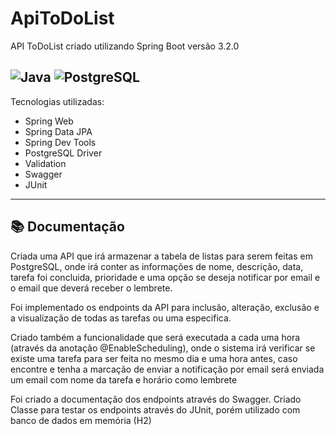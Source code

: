 # ApiToDoList

API ToDoList criado utilizando Spring Boot versão 3.2.0

![Java](https://img.shields.io/badge/java-%23ED8B00.svg?style=for-the-badge&logo=openjdk&logoColor=white)
![PostgreSQL](https://img.shields.io/badge/PostgreSQL-000?style=for-the-badge&logo=postgresql)
-----------------------------------------

Tecnologias utilizadas:
- Spring Web
- Spring Data JPA
- Spring Dev Tools
- PostgreSQL Driver
- Validation
- Swagger
- JUnit

-----------------------------------------

## 📚 Documentação

Criada uma API que irá armazenar a tabela de listas para serem feitas em PostgreSQL, onde irá conter as informações de nome, descrição, data, tarefa foi concluida, prioridade e uma opção se deseja notificar por email e o email que deverá receber o lembrete.

Foi implementado os endpoints da API para inclusão, alteração, exclusão e a visualização de todas as tarefas ou uma especifica.

Criado também a funcionalidade que será executada a cada uma hora (através da anotação @EnableScheduling), onde o sistema irá verificar se existe uma tarefa para ser feita no mesmo dia e uma hora antes, caso encontre e tenha a marcação de enviar a notificação por email será enviada um email com nome da tarefa e horário como lembrete

Foi criado a documentação dos endpoints através do Swagger. Criado Classe para testar os endpoints através do JUnit, porém utilizado com banco de dados em memória (H2)
